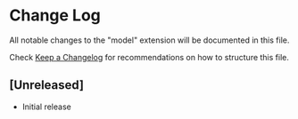 # Change Log

All notable changes to the "model" extension will be documented in this file.

Check [Keep a Changelog](http://keepachangelog.com/) for recommendations on how to structure this file.

## [Unreleased]

- Initial release